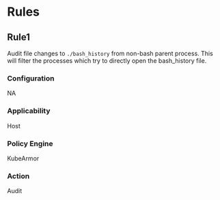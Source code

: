 # Rules

## Rule1
Audit file changes to `./bash_history` from non-bash parent process. This will
filter the processes which try to directly open the bash_history file.

### Configuration
NA

### Applicability
Host

### Policy Engine
KubeArmor

### Action
Audit

